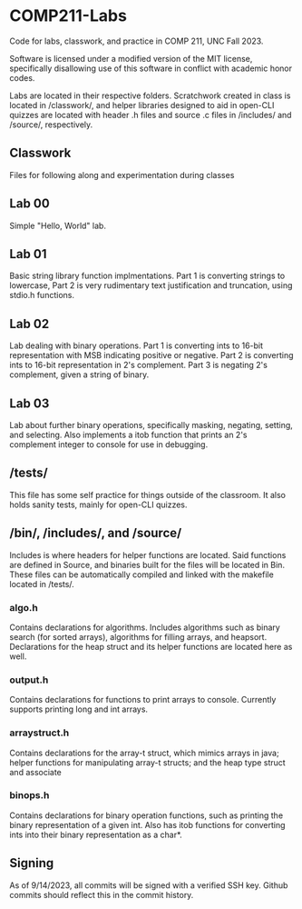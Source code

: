 # COMP211-Labs
Code for labs, classwork, and practice in COMP 211, UNC Fall 2023.

Software is licensed under a modified version of the MIT license,
specifically disallowing use of this software in conflict with 
academic honor codes.

Labs are located in their respective folders. Scratchwork created in class
is located in /classwork/, and helper libraries designed to aid in open-CLI 
quizzes are located with header .h files and source .c files 
in /includes/ and /source/, respectively.

## Classwork
Files for following along and experimentation during classes

## Lab 00
Simple "Hello, World" lab. 

## Lab 01
Basic string library function implmentations. Part 1 is converting strings to 
lowercase, Part 2 is very rudimentary text justification and truncation, using 
stdio.h functions.

## Lab 02
Lab dealing with binary operations. Part 1 is converting ints to 16-bit
representation with MSB indicating positive or negative. Part 2 is
converting ints to 16-bit representation in 2's complement. Part 3 is negating
2's complement, given a string of binary. 

## Lab 03
Lab about further binary operations, specifically masking, negating, setting,
and selecting. Also implements a itob function that prints an 2's complement
integer to console for use in debugging.

## /tests/
This file has some self practice for things outside of the classroom. 
It also holds sanity tests, mainly for open-CLI quizzes.

## /bin/, /includes/, and /source/
Includes is where headers for helper functions are located. Said functions
are defined in Source, and binaries built for the files will be located
in Bin. These files can be automatically compiled and linked with the
makefile located in /tests/.

### algo.h
Contains declarations for algorithms. Includes algorithms such as binary
search (for sorted arrays), algorithms for filling arrays, and heapsort. 
Declarations for the heap struct and its helper functions are located here 
as well. 

### output.h
Contains declarations for functions to print arrays to console. Currently 
supports printing long and int arrays.

### arraystruct.h
Contains declarations for the array-t struct, which mimics arrays in java;
helper functions for manipulating array-t structs; and the heap type struct and
associate 

### binops.h
Contains declarations for binary operation functions, such as printing the
binary representation of a given int. Also has itob functions for converting
ints into their binary representation as a char*.

## Signing
As of 9/14/2023, all commits will be signed with a verified SSH key. Github 
commits should reflect this in the commit history.
